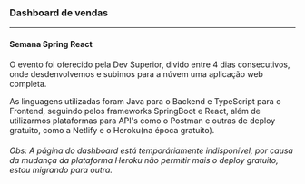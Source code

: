 ### Dashboard de vendas

----------------------------------------------------------------
#### Semana Spring React

O evento foi oferecido pela Dev Superior, divido entre 4 dias consecutivos, onde desdenvolvemos e subimos para a núvem uma aplicação web completa.

As linguagens utilizadas foram Java para o Backend e TypeScript para o Frontend, seguindo pelos frameworks SpringBoot e React, além de utilizarmos plataformas para API's como o Postman e outras de deploy gratuito, como a Netlify e o Heroku(na época gratuito).



###### Obs: A página do dashboard está temporáriamente indisponível, por causa da mudança da plataforma Heroku não permitir mais o deploy gratuito, estou migrando para outra.

